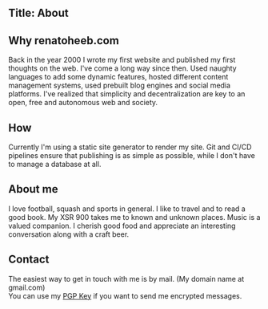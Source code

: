 Title: About
---
## Why renatoheeb.com
Back in the year 2000 I wrote my first website and published my first thoughts on the web. I've come a long way since then. Used naughty languages to add some dynamic features, hosted different content management systems, used prebuilt blog engines and social media platforms. I've realized that simplicity and decentralization are key to an open, free and autonomous web and society.

## How
Currently I'm using a static site generator to render my site. Git and CI/CD pipelines ensure that publishing is as simple as possible, while I don't have to manage a database at all. 

## About me
I love football, squash and sports in general. I like to travel and to read a good book. My XSR 900 takes me to known and unknown places. Music is a valued companion. I cherish good food and appreciate an interesting conversation along with a craft beer.

<!---
## Work with me


I'm looking for:
* An innovation friendly environment.
* An engaging domain
-->



## Contact
The easiest way to get in touch with me is by mail. (My domain name at gmail.com)  
You can use my <a href="https://raw.githubusercontent.com/heebinho/heebinho.github.io/master/pgp.asc">PGP Key</a> if you want to send me encrypted messages. 
